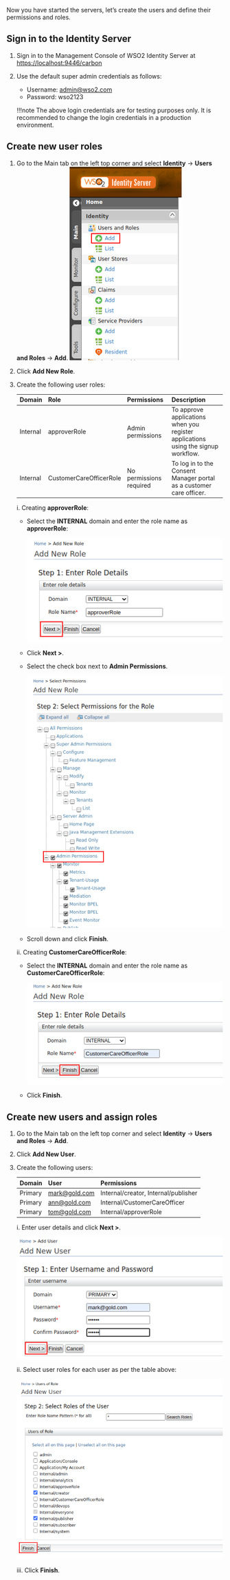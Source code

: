 Now you have started the servers, let’s create the users and define their permissions and  roles.
 
## Sign in to the Identity Server
 
1. Sign in to the Management Console of WSO2 Identity Server at [https://localhost:9446/carbon](https://localhost:9446/carbon)

2. Use the default super admin credentials as follows:
    - Username: admin@wso2.com
    - Password: wso2123
    
    !!!note
        The above login credentials are for testing purposes only. It is recommended to change the login credentials in 
        a production environment.
   
## Create new user roles

1. Go to the Main tab on the left top corner and select **Identity** -> **Users and Roles** -> **Add**. ![add_user_roles](../assets/img/get-started/quick-start-guide/go-to-add-user-roles.png)
2. Click **Add New Role**.
3. Create the following user roles:   

    | Domain | Role| Permissions | Description |
    |--------|--------|--------|---------------|
    |Internal|approverRole|Admin permissions| To approve applications when you register applications using the signup workflow. |
    |Internal|CustomerCareOfficerRole|No permissions required | To log in to the Consent Manager portal as a customer care officer. |

    i. Creating **approverRole**:
    
      - Select the **INTERNAL** domain and enter the role name as **approverRole**:
      
        ![enter_approver_role_details](../assets/img/get-started/quick-start-guide/enter-role-details-approver-role.png)
      
      - Click **Next >**.
      
      - Select the check box next to **Admin Permissions**.
      
        ![select_approver_permissoions](../assets/img/get-started/quick-start-guide/select-permissions.png)
            
      - Scroll down and click **Finish**.
      
    ii. Creating **CustomerCareOfficerRole**:
    
      - Select the **INTERNAL** domain and enter the role name as **CustomerCareOfficerRole**:
      
        ![enter_customercareofficer_role_details](../assets/img/get-started/quick-start-guide/enter-role-details-customercareofficer_role.png)
      
      - Click **Finish**.
 
## Create new users and assign roles

1. Go to the Main tab on the left top corner and select **Identity** -> **Users and Roles** -> **Add**.
2. Click **Add New User**.
3. Create the following users:
 
    | Domain | User| Permissions|
    |--------|--------|--------|
    |Primary|mark@gold.com|Internal/creator, Internal/publisher|
    |Primary|ann@gold.com|Internal/CustomerCareOfficer|
    |Primary|tom@gold.com|Internal/approverRole|

    i. Enter user details and click **Next >**. 
    
    ![add_new_user](../assets/img/get-started/quick-start-guide/add-new-user.png)
    
    ii. Select user roles for each user as per the table above: 
    
    ![set_new_user_roles](../assets/img/get-started/quick-start-guide/set-new-user-roles.png)
        
    iii. Click **Finish**.
 